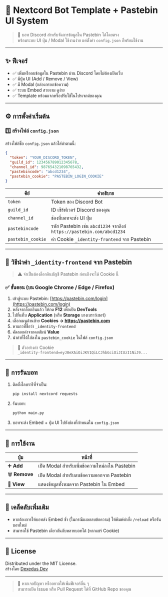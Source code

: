 # 🔰 Nextcord Bot Template + Pastebin UI System

> 🧩 บอท Discord สำหรับจัดการข้อมูลใน Pastebin ได้โดยตรง  
> พร้อมระบบ UI ปุ่ม / Modal ใช้งานง่าย แค่ตั้งค่า `config.json` ก็พร้อมใช้งาน

---

## ✨ ฟีเจอร์
- ✅ เพิ่มหรือลบข้อมูลใน Pastebin ผ่าน Discord โดยไม่ต้องเปิดเว็บ
- ✅ มีปุ่ม UI (Add / Remove / View)
- ✅ มี Modal (กล่องกรอกข้อความ)
- ✅ ระบบ Embed สวยงาม ดูง่าย
- ✅ Template พร้อมแจกหรือปรับใช้ในโปรเจกต์ของคุณ

---

## ⚙️ การตั้งค่าเริ่มต้น

### 1️⃣ สร้างไฟล์ `config.json`
สร้างไฟล์ชื่อ `config.json` แล้วใส่ค่าตามนี้:

```json
{
  "token": "YOUR_DISCORD_TOKEN",
  "guild_id": 123456789012345678,
  "channel_id": 987654321098765432,
  "pastebincode": "abcd1234",
  "pastebin_cookie": "PASTEBIN_LOGIN_COOKIE"
}
```

| คีย์ | คำอธิบาย |
|------|------------|
| `token` | Token ของ Discord Bot |
| `guild_id` | ID เซิร์ฟเวอร์ Discord ของคุณ |
| `channel_id` | ช่องที่บอทจะส่ง UI ปุ่ม |
| `pastebincode` | รหัส Pastebin เช่น `abcd1234` จากลิงก์ `https://pastebin.com/abcd1234` |
| `pastebin_cookie` | ค่า Cookie `_identity-frontend` จาก Pastebin |

---

## 🍪 วิธีนำค่า `_identity-frontend` จาก Pastebin

> ⚠️ จำเป็นต้องล็อกอินบัญชี Pastebin ก่อนถึงจะได้ Cookie นี้

### ✅ ขั้นตอน (บน Google Chrome / Edge / Firefox)

1. เข้าสู่ระบบ Pastebin: [https://pastebin.com/login](https://pastebin.com/login)
2. หลังจากล็อกอินแล้ว ให้กด **F12** เพื่อเปิด **DevTools**
3. ไปที่แท็บ **Application** (หรือ **Storage** บางเบราว์เซอร์)
4. เลือกเมนูด้านซ้าย **Cookies → https://pastebin.com**
5. หาแถวที่ชื่อว่า `_identity-frontend`
6. คัดลอกค่าจากคอลัมน์ **Value**
7. นำค่าที่ได้ใส่ลงใน `pastebin_cookie` ในไฟล์ `config.json`

> 🧠 ตัวอย่างค่า Cookie  
> `_identity-frontend=eyJ0eXAiOiJKV1QiLCJhbGciOiJIUzI1NiJ9...`

---

## 🚀 การรันบอท

1. ติดตั้งไลบรารีที่จำเป็น:
   ```bash
   pip install nextcord requests
   ```

2. รันบอท:
   ```bash
   python main.py
   ```

3. บอทจะส่ง Embed + ปุ่ม UI ไปยังช่องที่กำหนดใน `config.json`

---

## 🧩 การใช้งาน

| ปุ่ม | หน้าที่ |
|------|----------|
| ➕ **Add** | เปิด Modal สำหรับเพิ่มข้อความใหม่ลงใน Pastebin |
| 🗑️ **Remove** | เปิด Modal สำหรับลบข้อความออกจาก Pastebin |
| 📜 **View** | แสดงข้อมูลทั้งหมดจาก Pastebin ใน Embed |

---

## 🧠 เคล็ดลับเพิ่มเติม
- หากต้องการให้บอทส่ง Embed ซ้ำ (ในกรณีเผลอลบข้อความ) ให้พิมพ์คำสั่ง `/reload` หรือรันบอทใหม่
- สามารถใช้ Pastebin เดียวกันกับหลายบอทได้ (หากแชร์ Cookie)

---

## 🪪 License

Distributed under the MIT License.  
สร้างโดย [Dexedus Dev](https://github.com/Dexedus-Dev)

---

> 💬 หากเจอปัญหา หรืออยากให้เพิ่มฟีเจอร์อื่น ๆ  
> สามารถเปิด Issue หรือ Pull Request ได้ที่ GitHub Repo ของคุณ
